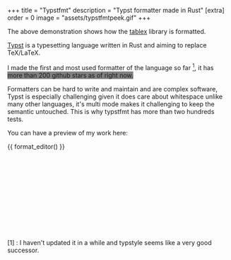 +++
title = "Typstfmt"
description = "Typst formatter made in Rust"
[extra]
order = 0
image = "assets/typstfmtpeek.gif"
+++


The above demonstration shows how the [tablex](https://github.com/PgBiel/typst-tablex) library is formatted.

[Typst](https://typst.app/docs/) is a typesetting language written in Rust and aiming to replace  TeX/LaTeX.

I made the first and most used formatter of the language so far [<sup>1</sup>](#footnote), it has <span style="background-color: gray"> <span id="count">more than 200 </span> github stars as of right now. </span>

Formatters can be hard to write and maintain and are complex software, Typst is especially challenging given it does care about whitespace unlike many other languages, it's multi mode makes it challenging to keep the semantic untouched. This is why typstfmt has more than two hundreds tests.

You can have a preview of my work here:

{{ format_editor() }}

<script type="module">
  import { Octokit } from "https://esm.sh/@octokit/core";
  const octokit = new Octokit({
    // auth: 'YOUR-TOKEN'
  })
  const { data } = await octokit.request('GET /repos/astrale-sharp/typstfmt', {
    type : "public",
  // owner: 'OWNER',
  // repo: 'REPO',
  headers: {
    'X-GitHub-Api-Version': '2022-11-28'
  }
  })
  document.getElementById("count").innerText = data.watchers_count
</script>


<div style="margin-bottom: 200px"></div>

<div id="footnote">
  <p> [1] : I haven't updated it in a while and typstyle seems like a very good successor.
  </p>
</div>